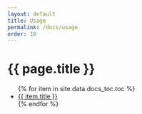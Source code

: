 ```yaml
---
layout: default
title: Usage
permalink: /docs/usage
order: 10
---
```


<div class="container">
  <div class="row">
    <h1>{{ page.title }}</h1>
  </div>
  <div class="row">
    <div class="col-3">
      <ul class="docs-navigation">
        {% for item in site.data.docs_toc.toc %}
          <li class="docs-navigation--item">
            <a href="{{ item.url }}" {% if page.title == item.title %} class="docs-navigation--item_link active" {% else %} class="docs-navigation--item_link" {% endif %}>
              {{ item.title }}
            </a>
          </li>
        {% endfor %}
      </ul>
    </div>
    <div class="docs">
    </div>
  </div>
</div>
